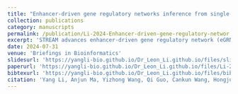 ```yaml
---
title: "Enhancer-driven gene regulatory networks inference from single-cell RNA-seq and ATAC-seq data"
collection: publications
category: manuscripts
permalink: /publication/Li-2024-Enhancer-driven-gene-regulatory-networ
excerpt: 'STREAM advances enhancer-driven gene regulatory network (eGRN) inference by integrating Steiner forest modeling, hybrid biclustering, and submodular optimization to decipher transcription factor (TF)-enhancer-gene relationships from joint single-cell transcriptome and chromatin accessibility data. It outperforms existing methods in TF recovery, enhancer linkage prediction, and gene relation discovery. Applied to Alzheimer's disease and diffuse small lymphocytic lymphoma datasets, STREAM identifies pseudotime-associated regulatory dynamics and reveals key TF-enhancer-gene interactions underlying tumor cell mechanisms, including critical TF cooperation patterns. This approach enables precise reconstruction of gene regulatory programs in complex biological systems.'
date: 2024-07-31
venue: 'Briefings in Bioinformatics'
slidesurl: 'https://yangli-bio.github.io/Dr_Leon_Li.github.io/files/slides1.pdf'
paperurl: 'https://yangli-bio.github.io/Dr_Leon_Li.github.io/files/Li-2024-Enhancer-driven-gene-regulatory-networ.pdf'
bibtexurl: 'https://yangli-bio.github.io/Dr_Leon_Li.github.io/files/bibtex1.bib'
citation: 'Yang Li, Anjun Ma, Yizhong Wang, Qi Guo, Cankun Wang, Hongjun Fu, Bingqiang Liu, Qin Ma. (2024). &quot;Enhancer-driven gene regulatory networks inference from single-cell RNA-seq and ATAC-seq data.&quot; <i>Briefings in Bioinformatics</i>. 25(5).'
---
```

